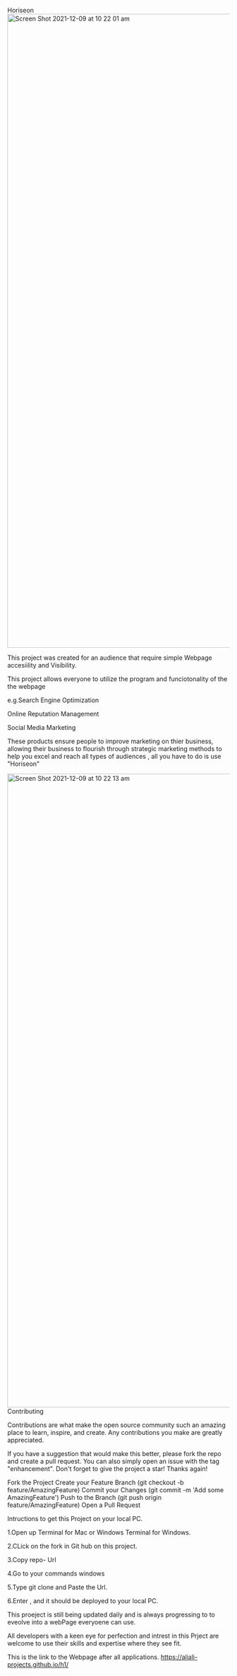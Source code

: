 Horiseon
<img width="1434" alt="Screen Shot 2021-12-09 at 10 22 01 am" src="https://user-images.githubusercontent.com/94431110/145322798-f1fda36f-038e-402b-a868-f7c6fae07c16.png">

This project was created for an audience that require simple Webpage accesiility and Visibility.

This project allows everyone  to utilize the program and funciotonality of the the webpage

e.g.Search Engine Optimization
    
   Online Reputation Management
    
   Social Media Marketing
   
These products ensure people to improve  marketing on thier business, allowing their business to flourish  through strategic marketing methods to help you excel
and reach all  types of audiences , all you have to do is use "Horiseon"
   
<img width="1434" alt="Screen Shot 2021-12-09 at 10 22 13 am" src="https://user-images.githubusercontent.com/94431110/145322853-f3b5eebc-4de8-4d63-8f83-2afbac55cc21.png">
Contributing

Contributions are what make the open source community such an amazing place to learn, inspire, and create. Any contributions you make are greatly appreciated.

If you have a suggestion that would make this better, please fork the repo and create a pull request. You can also simply open an issue with the tag "enhancement". Don't forget to give the project a star! Thanks again!

Fork the Project
Create your Feature Branch (git checkout -b feature/AmazingFeature)
Commit your Changes (git commit -m 'Add some AmazingFeature')
Push to the Branch (git push origin feature/AmazingFeature)
Open a Pull Request

Intructions to get this Project on your local PC.

1.Open up Terminal for Mac or Windows Terminal for Windows.

2.CLick on the fork in Git hub on this project.

3.Copy repo- Url

4.Go to your commands windows

5.Type git clone and Paste the Url.

6.Enter , and it should be deployed to your local PC.

This proeject is still being updated  daily and is always progressing to to eveolve into 
a webPage everyoene can use.

All developers with a keen eye for perfection and intrest in this Prject are welcome to use their skills and expertise where they see fit.

This is the link to the Webpage after all applications.
https://aliali-projects.github.io/h1/

